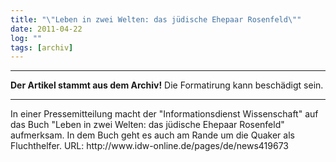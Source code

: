 ```yaml
---
title: "\"Leben in zwei Welten: das jüdische Ehepaar Rosenfeld\""
date: 2011-04-22
log: ""
tags: [archiv]
---
```

<hr><b>Der Artikel stammt aus dem Archiv!</b> Die Formatirung kann beschädigt sein.<hr>
In einer Pressemitteilung macht der "Informationsdienst Wissenschaft" auf das Buch "Leben in zwei Welten: das jüdische Ehepaar Rosenfeld" aufmerksam. In dem Buch geht es auch am Rande um die Quaker als Fluchthelfer. URL: http://www.idw-online.de/pages/de/news419673
